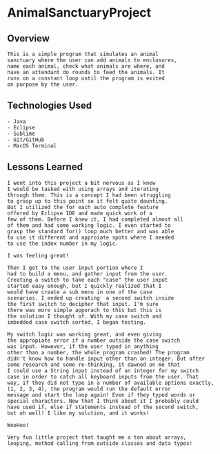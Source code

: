 # AnimalSanctuaryProject

## Overview
	This is a simple program that simulates an animal
	sanctuary where the user can add animals to enclosures,
	name each animal, check what animals are where, and 
	have an attendant do rounds to feed the animals. It 
	runs on a constant loop until the program is exited 
	on purpose by the user.

## Technologies Used
	- Java
	- Eclipse
	- Sublime
	- Git/GitHub
	- MacOS Terminal

## Lessons Learned
	I went into this project a bit nervous as I knew
	I would be tasked with using arrays and iterating
	through them. This is a concept I had been struggling
	to grasp up to this point so it felt quite daunting. 
	But I utilized the for each auto complete feature 
	offered by Eclipse IDE and made quick work of a 
	few of them. Before I knew it, I had completed almost all
	of them and had some working logic. I even started to 
	grasp the standard for() loop much better and was able
	to use it different and approiate spots where I needed
	to use the index number in my logic.

	I was feeling great!

	Then I got to the user input portion where I
	had to build a menu, and gather input from the user.
	Creating a switch to take each "case" the user input
	started easy enough, but I quickly realized that I 
	would have create a sub menu in one of the case 
	scenarios. I ended up creating  a second switch inside
	the first switch to decipher that input. I'm sure 
	there was more simple apporach to this but this is 
	the solution I thought of. With my case switch and 
	imbedded case switch sorted, I began testing. 

	My switch logic was working great, and even giving
	the appropiate error if a number outside the case switch
	was input. However, if the user typed in anything 
	other than a number, the whole program crashed! The program
	didn't know how to handle input other than an integer. But after 
	some research and some re-thinking, it dawned on me that 
	I could use a String input instead of an integer for my switch 
	case in order to catch all keyboard inputs from the user. That 
	way, if they did not type in a number of available options exactly,
	(1, 2, 3, 4), the program would run the default error 
	message and start the loop again! Even if they typed words or 
	special characters. Now that I think about it I probably could
	have used if, else if statements instead of the second switch,
	but oh well! I like my solution, and it works!

	WooHoo!

	Very fun little project that taught me a ton about arrays,
	looping, method calling from outside classes and data types! 


